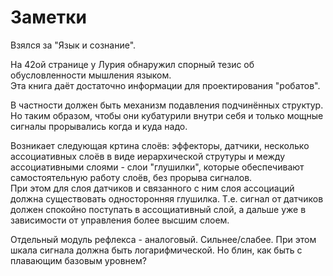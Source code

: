 # Заметки
Взялся за "Язык и сознание".  

На 42ой странице у Лурия обнаружил спорный тезис об обусловленности мышления языком.  
Эта книга даёт достаточно информации для проектирования "робатов".

В частности должен быть механизм подавления подчинённых структур. Но таким образом, чтобы они кубатурили внутри себя и только мощные сигналы прорывались когда и куда надо.

Возникает следующая кртина слоёв: эффекторы, датчики, несколько ассоциативных слоёв в виде иерархической струтуры и между ассоциативными слоями - слои "глушилки", которые обеспечивают самостоятельную работу слоёв, без прорыва сигналов.  
При этом для слоя датчиков и связанного с ним слоя ассоциаций должна существовать односторонняя глушилка. Т.е. сигнал от датчиков должен спокойно поступать в ассощиативный слой, а дальше уже в зависимости от управления более высшим слоем.

Отдельный модуль рефлекса - аналоговый. Сильнее/слабее. При этом шкала сигнала должна быть логарифмической. Но блин, как быть с плавающим базовым уровнем?
